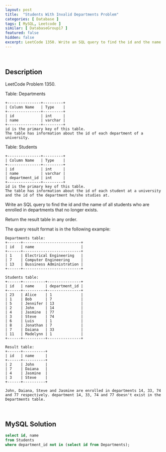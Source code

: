 ```yaml
---
layout: post
title:  "Students With Invalid Departments Problem"
categories: [ Database ]
tags: [ MySQL, Leetcode ]
similar: [ DatabaseGroup17 ]
featured: false
hidden: false
excerpt: LeetCode 1350. Write an SQL query to find the id and the name of all students who are enrolled in departments that no longer exists.
---
```


<br />

## Description

LeetCode Problem 1350. 

Table: Departments

```
+---------------+---------+
| Column Name   | Type    |
+---------------+---------+
| id            | int     |
| name          | varchar |
+---------------+---------+
id is the primary key of this table.
The table has information about the id of each department of a university.
``` 

Table: Students

```
+---------------+---------+
| Column Name   | Type    |
+---------------+---------+
| id            | int     |
| name          | varchar |
| department_id | int     |
+---------------+---------+
id is the primary key of this table.
The table has information about the id of each student at a university and the id of the department he/she studies at.
```

Write an SQL query to find the id and the name of all students who are enrolled in departments that no longer exists.

Return the result table in any order.

The query result format is in the following example:

```
Departments table:
+------+--------------------------+
| id   | name                     |
+------+--------------------------+
| 1    | Electrical Engineering   |
| 7    | Computer Engineering     |
| 13   | Bussiness Administration |
+------+--------------------------+

Students table:
+------+----------+---------------+
| id   | name     | department_id |
+------+----------+---------------+
| 23   | Alice    | 1             |
| 1    | Bob      | 7             |
| 5    | Jennifer | 13            |
| 2    | John     | 14            |
| 4    | Jasmine  | 77            |
| 3    | Steve    | 74            |
| 6    | Luis     | 1             |
| 8    | Jonathan | 7             |
| 7    | Daiana   | 33            |
| 11   | Madelynn | 1             |
+------+----------+---------------+

Result table:
+------+----------+
| id   | name     |
+------+----------+
| 2    | John     |
| 7    | Daiana   |
| 4    | Jasmine  |
| 3    | Steve    |
+------+----------+

John, Daiana, Steve and Jasmine are enrolled in departments 14, 33, 74 and 77 respectively. department 14, 33, 74 and 77 doesn't exist in the Departments table.
```

<br />

## MySQL Solution


```sql
select id, name
from Students
where department_id not in (select id from Departments);
```
